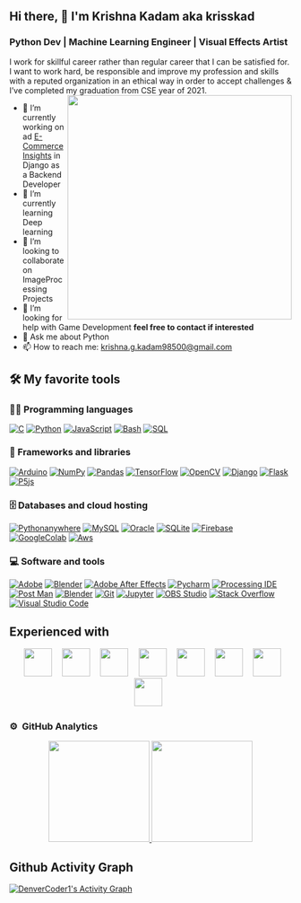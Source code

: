 
## Hi there, 👋  I'm Krishna Kadam aka krisskad
### Python Dev | Machine Learning Engineer |  Visual Effects Artist

I work for skillful career rather than regular career that I can be satisfied for. I want to work hard, be responsible and improve my profession and skills with a reputed organization in an ethical way in order to accept challenges & I’ve completed my graduation from CSE year of 2021.
<br>
<img align="right" src="https://www.inventateq.com/assets/python/small.gif" width="400px" />

- 🔭 I’m currently working on ad [E-Commerce Insights](https://category-insights.ongil.io/) in Django as a Backend Developer
- 🌱 I’m currently learning Deep learning
- 👯 I’m looking to collaborate on ImageProcessing Projects
- 🤔 I’m looking for help with Game Development __feel free to contact if interested__
- 💬 Ask me about Python
- 📫 How to reach me: [krishna.g.kadam98500@gmail.com](krishna.g.kadam98500@gmail.com)


###

## 🛠️ My favorite tools

### 👨‍💻 Programming languages
<p>
    <a href="#"><img alt="C" src="https://img.shields.io/badge/-c-00979D?logo=c&logoColor=white"></a>
    <a href="https://github.com/krisskad/rmLogo"><img alt="Python" src="https://img.shields.io/badge/Python%20-%2314354C.svg?logo=python&logoColor=white"></a>
    <a href="#"><img alt="JavaScript" src="https://img.shields.io/badge/JavaScript%20-%23013243.svg?logo=javascript&logoColor=white"></a>
    <a href="https://github.com/krisskad/"><img alt="Bash" src="https://img.shields.io/badge/Bash%20-%23121011.svg?logo=gnu-bash&logoColor=white"></a>
    <a href="https://github.com/krisskad/Devdoot"><img alt="SQL" src="https://img.shields.io/badge/SQL%20-%23025E8C.svg?logo=amazon-dynamodb&logoColor=white"></a>
</p>

### 🧰 Frameworks and libraries

<p>
    <a href="#"><img alt="Arduino" src="https://img.shields.io/badge/-Arduino-00979D?logo=Arduino&logoColor=white"></a>
    <a href="#"><img alt="NumPy" src="https://img.shields.io/badge/Numpy%20-%23013243.svg?logo=numpy&logoColor=white"></a>
    <a href="#"><img alt="Pandas" src="https://img.shields.io/badge/Pandas%20-%23150458.svg?logo=pandas&logoColor=white"></a>
    <a href="#"><img alt="TensorFlow" src="https://img.shields.io/badge/TensorFlow%20-%23FF6F00.svg?logo=TensorFlow&logoColor=white"></a>
    <a href="#"><img alt="OpenCV" src="https://img.shields.io/badge/OpenCV%20-%23FF6F00.svg?logo=OpenCV&logoColor=white"></a>
    <a href="#"><img alt="Django" src="https://img.shields.io/badge/Django%20-%23FF6F00.svg?logo=Django&logoColor=white"></a>
    <a href="#"><img alt="Flask" src="https://img.shields.io/badge/Flask%20-%23FF6F00.svg?logo=Flask&logoColor=white"></a>
    <a href="#"><img alt="P5js" src="https://img.shields.io/badge/P5js%20-%23FF6F00.svg?logo=P5js&logoColor=white"></a>
</p>

### 🗄️ Databases and cloud hosting

<p>
    <a href="#"><img alt="Pythonanywhere" src="https://img.shields.io/badge/Pythonanywhere%20-%23430098.svg?logo=pythonanywhere&logoColor=white"></a>
    <a href="#"><img alt="MySQL" src="https://img.shields.io/badge/MySQL-%2300f.svg?logo=mysql&logoColor=white"></a>
    <a href="#"><img alt="Oracle" src ="https://img.shields.io/badge/Oracle%20-%23F00000.svg?logo=oracle&logoColor=white"></a>
    <a href="#"><img alt="SQLite" src ="https://img.shields.io/badge/SQLite-%2307405e.svg?logo=sqlite&logoColor=white"></a>
    <a href="#"><img alt="Firebase" src ="https://img.shields.io/badge/Firebase-%2307405e.svg?logo=firebase&logoColor=white"></a>
    <a href="#"><img alt="GoogleColab" src ="https://img.shields.io/badge/GoogleColab-%2307405e.svg?logo=google-colab&logoColor=white"></a>
    <a href="#"><img alt="Aws" src ="https://img.shields.io/badge/Aws-%2307405e.svg?logo=aws&logoColor=white"></a>


</p>

### 💻 Software and tools

<p>
    <a href="#"><img alt="Adobe" src="https://img.shields.io/badge/Adobe%20-%23FF0000.svg?logo=adobe&logoColor=white"></a>
    <a href="#"><img alt="Blender" src="https://img.shields.io/badge/Blender%20-%23FF0000.svg?logo=blender&logoColor=white"></a>
    <a href="#"><img alt="Adobe After Effects" src="https://img.shields.io/badge/AdobeAfterEffects%20-%23FF0000.svg?logo=adobeaftereffects&logoColor=white"></a>
    <a href="#"><img alt="Pycharm" src="https://img.shields.io/badge/Pycharm%20-%23FF0000.svg?logo=pycharm&logoColor=white"></a>
    <a href="#"><img alt="Processing IDE" src="https://img.shields.io/badge/ProcessingIDE%20-%23FF0000.svg?logo=processingide&logoColor=white"></a>
    <a href="#"><img alt="Post Man" src="https://img.shields.io/badge/Postman%20-%23FF0000.svg?logo=postman&logoColor=white"></a>
    <a href="#"><img alt="Blender" src="https://img.shields.io/badge/Blender%20-%23FF0000.svg?logo=blender&logoColor=white"></a>
    <a href="#"><img alt="Git" src="https://img.shields.io/badge/Git%20-%23F05033.svg?logo=git&logoColor=white"></a>
    <a href="#"><img alt="Jupyter" src="https://img.shields.io/badge/Jupyter%20-%23F37626.svg?logo=Jupyter&logoColor=white"></a>
    <a href="#"><img alt="OBS Studio" src="https://img.shields.io/badge/-OBS%20Studio-302E31?logo=obs-studio&logoColor=white"></a>
    <a href="#"><img alt="Stack Overflow" src="https://img.shields.io/badge/-Stack%20Overflow-FE7A16?logo=stack-overflow&logoColor=white"></a>
    <a href="#"><img alt="Visual Studio Code" src="https://img.shields.io/badge/Visual%20Studio%20Code-0078d7.svg?logo=visual-studio-code&logoColor=white"></a>
</p>



## Experienced with 
<p align="center" >
<code> <img height="50" src="https://github.com/uannabi/-/blob/master/resource/python-icon.svg"> </code>
<code> <img height="50" src="https://github.com/uannabi/-/blob/master/resource/dj.svg"> </code>
<code> <img height="50" src="https://github.com/uannabi/-/blob/master/resource/git.svg"> </code>
<code> <img height="50" src="https://github.com/uannabi/-/blob/master/resource/linux-ar21.svg"> </code>
<code> <img height="50" src="https://github.com/uannabi/-/blob/master/resource/other/gdal-ar21.svg"> </code>
<code> <img height="50" src="https://github.com/uannabi/-/blob/master/resource/other/sqlite-ar21.svg"> </code>
<code> <img height="50" src="https://github.com/uannabi/-/blob/master/resource/other/mysql-ar21.svg"> </code>
<code> <img height="50" src="https://github.com/uannabi/-/blob/master/resource/other/postgresql-ar21.svg"> </code>
</p>


### ⚙️ &nbsp;GitHub Analytics

<p align="center">
<a href="https://github.com/krisskad">
  <img height="180em" src="https://github-readme-stats-eight-theta.vercel.app/api?username=krisskad&show_icons=true&theme=algolia&include_all_commits=true&count_private=true"/>
  <img height="180em" src="https://github-readme-stats-eight-theta.vercel.app/api/top-langs/?username=krisskad&layout=compact&langs_count=8&theme=algolia"/>
</a>
</p>

###

## Github Activity Graph

<!-- https://github.com/ashutosh00710/github-readme-activity-graph -->
<a href="https://github.com/krisskad/github-readme-activity-graph"><img alt="DenverCoder1's Activity Graph" src="https://activity-graph.herokuapp.com/graph?username=krisskad&bg_color=1F222E&color=F8D866&line=F85D7F&point=FFFFFF&hide_border=true" /></a>

